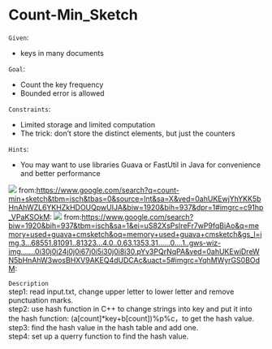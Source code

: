 Count-Min_Sketch  
==========================
`Given`:  
* keys in many documents  

`Goal`:  
* Count the key frequency  
* Bounded error is allowed    
 
`Constraints`:  
* Limited storage and limited computation  
* The trick: don’t store the distinct elements, but just the counters  

`Hints`:  
* You may want to use libraries Guava or FastUtil in Java for convenience and better performance  

![](https://highlyscalable.files.wordpress.com/2012/04/count-min-sketch.png?w=805)
from:https://www.google.com/search?q=count-min+sketch&tbm=isch&tbas=0&source=lnt&sa=X&ved=0ahUKEwjYhYKK5bHnAhWZL6YKHZkHDOUQpwUIJA&biw=1920&bih=937&dpr=1#imgrc=c91hp_VPaKSOkM:
![](https://hkorte.github.io/slides/cmsketch/img/experiments-mem.png)
from:https://www.google.com/search?biw=1920&bih=937&tbm=isch&sa=1&ei=uS82XsPsIreFr7wP9fqBiAo&q=memory+used+guava+cmsketch&oq=memory+used+guava+cmsketch&gs_l=img.3...68551.81091..81323...4.0..0.63.1353.31......0....1..gws-wiz-img.......0i30j0i24j0j0i67j0i5i30j0i8i30.pYv3PQrNqPA&ved=0ahUKEwiDreWN5bHnAhW3wosBHXV9AKEQ4dUDCAc&uact=5#imgrc=YqhMWyrGS0BOdM:

`Description`  
step1: read input.txt, change upper letter to lower letter and remove punctuation marks.  
step2: use hash function in C++<string> to change strings into key and put it into the hash function: (a[count]*key+b[count])%p%c，to get the hash value.  
step3: find the hash value in the hash table and add one.  
step4: set up a querry function to find the hash value.  
